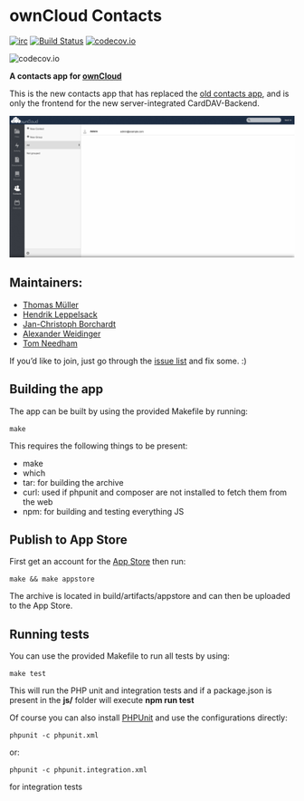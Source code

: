 # ownCloud Contacts

[![irc](https://img.shields.io/badge/irc%20channel-%23owncloud--contacts%20on%20freenode-blue.svg)](https://webchat.freenode.net/?channels=owncloud-contacts)
[![Build Status](https://scrutinizer-ci.com/g/owncloud/contacts/badges/build.png?b=master)](https://scrutinizer-ci.com/g/owncloud/contacts/build-status/master)
[![codecov.io](https://codecov.io/github/owncloud/contacts/coverage.svg?branch=master)](https://codecov.io/github/owncloud/contacts?branch=master)

![codecov.io](https://codecov.io/github/owncloud/contacts/branch.svg?branch=master)

**A contacts app for [ownCloud](https://owncloud.org)**

This is the new contacts app that has replaced the [old contacts app](https://github.com/owncloudarchive/contacts), and is only the frontend for the new server-integrated CardDAV-Backend.

![](https://raw.githubusercontent.com/owncloud/screenshots/master/contacts/contacts.png)

## Maintainers:

- [Thomas Müller](https://github.com/DeepDiver1975)
- [Hendrik Leppelsack](https://github.com/Henni)
- [Jan-Christoph Borchardt](https://github.com/jancborchardt)
- [Alexander Weidinger](https://github.com/irgendwie)
- [Tom Needham](https://github.com/tomneedham)


If you’d like to join, just go through the [issue list](https://github.com/owncloud/contacts/issues) and fix some. :)


## Building the app

The app can be built by using the provided Makefile by running:

    make

This requires the following things to be present:
* make
* which
* tar: for building the archive
* curl: used if phpunit and composer are not installed to fetch them from the web
* npm: for building and testing everything JS


## Publish to App Store

First get an account for the [App Store](http://apps.owncloud.com/) then run:

    make && make appstore

The archive is located in build/artifacts/appstore and can then be uploaded to the App Store.

## Running tests
You can use the provided Makefile to run all tests by using:

    make test

This will run the PHP unit and integration tests and if a package.json is present in the **js/** folder will execute **npm run test**

Of course you can also install [PHPUnit](http://phpunit.de/getting-started.html) and use the configurations directly:

    phpunit -c phpunit.xml

or:

    phpunit -c phpunit.integration.xml

for integration tests
